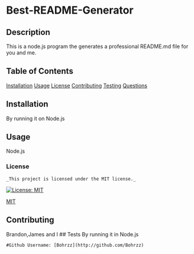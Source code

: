 # Best-README-Generator

  
  ## Description
  This is a node.js program the generates a professional  README.md file for you and me. 
  ## Table of Contents
  [Installation](#installation)
  [Usage](#usage)
  [License](#license)
  [Contributing](#contributing)
  [Testing](#tsets)
  [Questions](#questions)
  
  ## Installation
  By running it on Node.js
  ## Usage
  Node.js

  ### License 

    _This project is licensed under the MIT license._
  [![License: MIT](https://img.shields.io/badge/License-MIT-yellow.svg)](https://opensource.org/licenses/MIT)
  
 [MIT](#license) 

  ## Contributing
  Brandon,James and I
    ## Tests
  By running it in Node.js
 

    #Github Username: [Bohrzz](http://github.com/Bohrzz)

